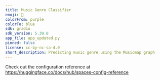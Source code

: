 ```yaml
---
title: Music Genre Classifier
emoji: 🦀
colorFrom: purple
colorTo: blue
sdk: gradio
sdk_version: 5.39.0
app_file: app_updated.py
pinned: false
license: cc-by-nc-sa-4.0
short_description: Predicting music genre using the Musicmap graph
---
```


Check out the configuration reference at https://huggingface.co/docs/hub/spaces-config-reference
